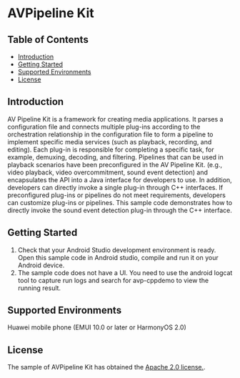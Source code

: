 # AVPipeline  Kit

## Table of Contents
 * [Introduction](#introduction)
 * [Getting Started](#getting-started)
 * [Supported Environments](#supported-environments)
 * [License](#license)
## Introduction
AV Pipeline Kit is a framework for creating media applications. It parses a configuration file and connects multiple plug-ins according to the orchestration relationship in the configuration file to form a pipeline to implement specific media services (such as playback, recording, and editing). Each plug-in is responsible for completing a specific task, for example, demuxing, decoding, and filtering.
Pipelines that can be used in playback scenarios have been preconfigured in the AV Pipeline Kit. (e.g., video playback, video overcommitment, sound event detection) and encapsulates the API into a Java interface for developers to use. In addition, developers can directly invoke a single plug-in through C++ interfaces. If preconfigured plug-ins or pipelines do not meet requirements, developers can customize plug-ins or pipelines.
This sample code demonstrates how to directly invoke the sound event detection plug-in through the C++ interface.

## Getting Started
1. Check that your Android Studio development environment is ready. Open this sample code in Android studio, compile and run it on your Android device.
2. The sample code does not have a UI. You need to use the android logcat tool to capture run logs and search for avp-cppdemo to view the running result.

## Supported Environments
Huawei mobile phone (EMUI 10.0 or later or HarmonyOS 2.0)

## License
The sample of AVPipeline Kit has obtained the [Apache 2.0 license.](http://www.apache.org/licenses/LICENSE-2.0).